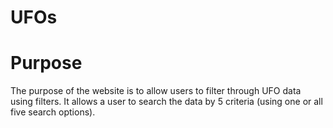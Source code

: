 # UFOs
# Purpose
The purpose of the website is to allow users to filter through UFO data using filters. It allows a user to search the data by 5 criteria (using one or all five search options).
